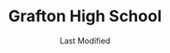 ---
layout: location-page
date: Last Modified
description: "Local COVID-19 testing is available at Grafton High School in Grafton, Wisconsin, USA."
permalink: "locations/wisconsin/grafton/grafton-high-school/"
tags:
  - locations
  - wisconsin
title: Grafton High School
state: Wisconsin
stateAbbr: WI
hood: "Grafton"
address: "1950 Washington St"
city: "Grafton"
zip: "53024"
mapUrl: "http://maps.apple.com/?q=Grafton+High+School&address=1950+Washington+St,Grafton,Wisconsin,53024"
locationType: Drive-thru
phone: "1-833-981-0711"
website: "https://www.getascensioncare.com/onlinecare/"
onlineBooking: undefined
closed: undefined
closedUpdate: April 16th, 2020
notes: "By appointment only. Requires phone screen."
days: Weekdays
hours: 8AM-4:30PM
ctaMessage: Learn more
ctaUrl: "https://www.getascensioncare.com/onlinecare/"
---